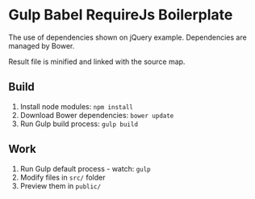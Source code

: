 # Gulp Babel RequireJs Boilerplate

The use of dependencies shown on jQuery example.
Dependencies are managed by Bower.

Result file is minified and linked with the source map.

## Build

1. Install node modules: `npm install`
2. Download Bower dependencies: `bower update`
3. Run Gulp build process: `gulp build`

## Work

1. Run Gulp default process - watch: `gulp`
2. Modify files in `src/` folder
3. Preview them in `public/`
